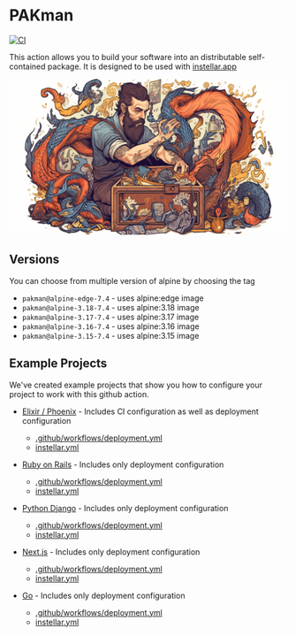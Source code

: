 # PAKman

[![CI](https://github.com/upmaru/pakman/actions/workflows/ci.yml/badge.svg)](https://github.com/upmaru/pakman/actions/workflows/ci.yml)

This action allows you to build your software into an distributable self-contained package. It is designed to be used with [instellar.app](https://instellar.app)

![Packing Man](cover.png)

## Versions

You can choose from multiple version of alpine by choosing the tag

- `pakman@alpine-edge-7.4` - uses alpine:edge image
- `pakman@alpine-3.18-7.4` - uses alpine:3.18 image
- `pakman@alpine-3.17-7.4` - uses alpine:3.17 image
- `pakman@alpine-3.16-7.4` - uses alpine:3.16 image
- `pakman@alpine-3.15-7.4` - uses alpine:3.15 image

## Example Projects

We've created example projects that show you how to configure your project to work with this github action.

- [Elixir / Phoenix](https://github.com/upmaru-stage/rdio) - Includes CI configuration as well as deployment configuration
  - [.github/workflows/deployment.yml](https://github.com/upmaru-stage/rdio/blob/develop/.github/workflows/deployment.yml)
  - [instellar.yml](https://github.com/upmaru-stage/rdio/blob/develop/instellar.yml)

- [Ruby on Rails](https://github.com/upmaru-stage/locomo) - Includes only deployment configuration
  - [.github/workflows/deployment.yml](https://github.com/upmaru-stage/locomo/blob/main/.github/workflows/deployment.yml)
  - [instellar.yml](https://github.com/upmaru-stage/locomo/blob/main/instellar.yml)
  
- [Python Django](https://github.com/upmaru-stage/monty) - Includes only deployment configuration
  - [.github/workflows/deployment.yml](https://github.com/upmaru-stage/monty/blob/main/.github/workflows/deployment.yml)
  - [instellar.yml](https://github.com/upmaru-stage/monty/blob/main/instellar.yml)

- [Next.js](https://github.com/upmaru-stage/nimbus) - Includes only deployment configuration
  - [.github/workflows/deployment.yml](https://github.com/upmaru-stage/nimbus/blob/main/.github/workflows/deployment.yml)
  - [instellar.yml](https://github.com/upmaru-stage/nimbus/blob/main/instellar.yml)

- [Go](https://github.com/upmaru-stage/gemini) - Includes only deployment configuration
  - [.github/workflows/deployment.yml](https://github.com/upmaru-stage/gemini/blob/main/.github/workflows/deployment.yml)
  - [instellar.yml](https://github.com/upmaru-stage/gemini/blob/main/instellar.yml)

